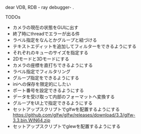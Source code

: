 ﻿dear VDB, RDB - ray debugger- .

TODOs
- カメラの現在の状態をGUIに出す
- 終了時にthreadでエラーが出る件
- ラベル指定をなんとかグループと紐づける
- テキストエディットを追加してフィルターをできるようにする
- それぞれのキューのサイズを指定する
- 2Dモードと3Dモードにする
- カメラの座標を直打ちできるようにする
- ラベル指定でフィルタリング
- グループ指定をできるようにする
- iniへの保存を限定的にしたい
- ポート番号を設定できるようにする
- データを受け取って内部のフォーマットへ変換する
- グループをUI上で指定できるようにする
- セットアップスクリプトでglfwを配置するようにする
  https://github.com/glfw/glfw/releases/download/3.3/glfw-3.3.bin.WIN64.zip
- セットアップスクリプトでglewを配置するようにする